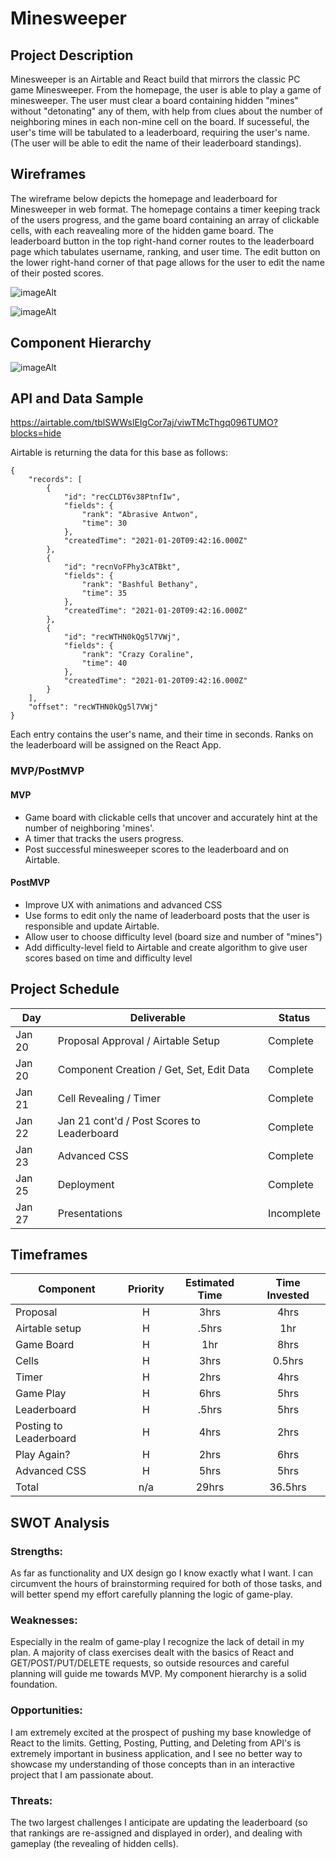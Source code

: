# Minesweeper

## Project Description

Minesweeper is an Airtable and React build that mirrors the classic PC game Minesweeper. From the homepage, the user is able to play a game of minesweeper. The user must clear a board containing hidden "mines" without "detonating" any of them, with help from clues about the number of neighboring mines in each non-mine cell on the board. If sucesseful, the user's time will be tabulated to a leaderboard, requiring the user's name. (The user will be able to edit the name of their leaderboard standings).

## Wireframes

The wireframe below depicts the homepage and leaderboard for Minesweeper in web format. The homepage contains a timer keeping track of the users progress, and the game board containing an array of clickable cells, with each reavealing more of the hidden game board. The leaderboard button in the top right-hand corner routes to the leaderboard page which tabulates username, ranking, and user time. The edit button on the lower right-hand corner of that page allows for the user to edit the name of their posted scores.

![imageAlt](https://i.ibb.co/RYFCPSB/Screen-Shot-2021-01-20-at-2-47-58-AM.png)
<!--
    https://wireframe.cc/ut5FUe
-->
![imageAlt](https://i.ibb.co/bNYH4rQ/Screen-Shot-2021-01-20-at-3-01-46-AM.png)

## Component Hierarchy

![imageAlt](https://i.ibb.co/R2800bM/Screen-Shot-2021-01-20-at-3-14-12-AM.png)
<!--
    https://wireframe.cc/6OEh1y
-->

## API and Data Sample

https://airtable.com/tblSWWslEIgCor7aj/viwTMcThgq096TUMO?blocks=hide

Airtable is returning the data for this base as follows:

```
{
    "records": [
        {
            "id": "recCLDT6v38PtnfIw",
            "fields": {
                "rank": "Abrasive Antwon",
                "time": 30
            },
            "createdTime": "2021-01-20T09:42:16.000Z"
        },
        {
            "id": "recnVoFPhy3cATBkt",
            "fields": {
                "rank": "Bashful Bethany",
                "time": 35
            },
            "createdTime": "2021-01-20T09:42:16.000Z"
        },
        {
            "id": "recWTHN0kQg5l7VWj",
            "fields": {
                "rank": "Crazy Coraline",
                "time": 40
            },
            "createdTime": "2021-01-20T09:42:16.000Z"
        }
    ],
    "offset": "recWTHN0kQg5l7VWj"
}

```

Each entry contains the user's name, and their time in seconds. Ranks on the leaderboard will be assigned on the React App.

### MVP/PostMVP

#### MVP

- Game board with clickable cells that uncover and accurately hint at the number of neighboring 'mines'.
- A timer that tracks the users progress.
- Post successful minesweeper scores to the leaderboard and on Airtable.

#### PostMVP

- Improve UX with animations and advanced CSS
- Use forms to edit only the name of leaderboard posts that the user is responsible and update Airtable.
- Allow user to choose difficulty level (board size and number of "mines")
- Add difficulty-level field to Airtable and create algorithm to give user scores based on time and difficulty level

## Project Schedule

| Day    | Deliverable                                | Status     |
| ------ | ------------------------------------------ | ---------- |
| Jan 20 | Proposal Approval / Airtable Setup         | Complete   |
| Jan 20 | Component Creation / Get, Set, Edit Data   | Complete   |
| Jan 21 | Cell Revealing / Timer                     | Complete   |
| Jan 22 | Jan 21 cont'd / Post Scores to Leaderboard | Complete   |
| Jan 23 | Advanced CSS                               | Complete   |
| Jan 25 | Deployment                                 | Complete   |
| Jan 27 | Presentations                              | Incomplete |

## Timeframes

| Component                 | Priority | Estimated Time | Time Invested |
| ------------------------- | :------: | :------------: | :-----------: |
| Proposal                  |    H     |      3hrs      |     4hrs      |
| Airtable setup            |    H     |     .5hrs      |     1hr       |
| Game Board                |    H     |      1hr       |     8hrs      |
| Cells                     |    H     |      3hrs      |     0.5hrs    |
| Timer                     |    H     |      2hrs      |     4hrs      |
| Game Play                 |    H     |      6hrs      |     5hrs      |
| Leaderboard               |    H     |     .5hrs      |     5hrs      |
| Posting to Leaderboard    |    H     |      4hrs      |     2hrs      |
| Play Again?               |    H     |      2hrs      |     6hrs      |
| Advanced CSS              |    H     |      5hrs      |     5hrs      |
| Total                     |    n/a   |     29hrs      |     36.5hrs   |

## SWOT Analysis

### Strengths:

As far as functionality and UX design go I know exactly what I want. I can circumvent the hours of brainstorming required for both of those tasks, and will better spend my effort carefully planning the logic of game-play.

### Weaknesses:

Especially in the realm of game-play I recognize the lack of detail in my plan. A majority of class exercises dealt with the basics of React and GET/POST/PUT/DELETE requests, so outside resources and careful planning will guide me towards MVP.  My component hierarchy is a solid foundation.

### Opportunities:

I am extremely excited at the prospect of pushing my base knowledge of React to the limits. Getting, Posting, Putting, and Deleting from API's is extremely important in business application, and I see no better way to showcase my understanding of those concepts than in an interactive project that I am passionate about.

### Threats:

The two largest challenges I anticipate are updating the leaderboard (so that rankings are re-assigned and displayed in order), and dealing with gameplay (the revealing of hidden cells).

